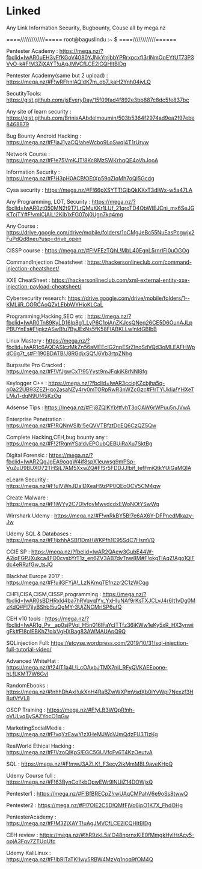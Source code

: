 # Linked
Any Link Information Security, Bugbounty, Couse all by mega.nz

====/////////////=====
root@baguslindu :~ $
====////////////======

Pentester Academy : https://mega.nz/?fbclid=IwAR0uEH3vFfKGoV4080YJNkYrrjbbYPRrxpcxfI3rINmOqEYtUT73P3VyO-k#F!M3ZjXAYT!uAgJMVCfLCE2lCQHltBlDg

Pentester Academy(same but 2 upload) : https://mega.nz/#F!wRFhnIAQ!dK7m_ob7_kaH2Ynh04iyLQ

SecutityTools: https://gist.github.com/jsEveryDay/15f09fad4f892e3bb887c8dc5fe837bc

Any site of learn security : https://gist.github.com/BrinisAAbdelmoumin/503b5364f2974ad9ea2f97ebe8468879

Bug Bounty Android Hacking : https://mega.nz/#F!jaJ1yaCQ!aheWcbo9LoSwql4T1rUryw

Network Course : https://mega.nz/#F!e75VmKJT!8Kc8MzSWKrhqQE4oVhJooA

Information Security : https://mega.nz/#F!H3pH0ACB!OEtXp59qZIqMh7oQI5Gcdg

Cysa security : https://mega.nz/#F!66pXSYTT!GjbQkKXxT3dIWx-w5a47LA

Any Programming, LOT, Security : https://mega.nz/?fbclid=IwAR0zt050MN2t9T7LrQMuKKr1LUf_21qroTD4ObWIEJCni_mx6SeJGKTcjTY#F!vmICjAiL!2Kib1xFG07oj0Ugn7kq4mg

Any Course : https://drive.google.com/drive/mobile/folders/1oCMgJeBc55NuEasPcgwjx2FuPdQd8neu?usp=drive_open

CISSP course : https://mega.nz/#F!VFEzTQhL!MbL40EgnL5rnrlFI0uOGOg

CommandInjection Cheatsheet : https://hackersonlineclub.com/command-injection-cheatsheet/

XXE CheatSheet : https://hackersonlineclub.com/xml-external-entity-xxe-injection-payload-cheatsheet/

Cybersecurity research: https://drive.google.com/drive/mobile/folders/1--KMLiiR_CORCAoQZxLEbbWYHjoKLCaL

Programming,Hacking,SEO etc : https://mega.nz/?fbclid=IwAR0Tn89KyLD16Ip8g1_LyP6C1oiAnZKJcsQNeq26CE5D6OunAJLpPBUYnEs#F!jgkzASwB!u7ByJExNs5fK58FIABKLLw!nldGBIbB

Linux Mastery : https://mega.nz/?fbclid=IwAR1c6AQDASIczMkZn56aMEEcIG2npESrZInoSdVQd3oMLEAFHWpdC6g7t_s#F!190BDATB!J8RGdjxSQfJ6Vb3rtpZNhg

Burpsuite Pro Cracked : https://mega.nz/#F!VfJgwCxT!95Yyst9mJFqkiK8rNNl8fg

Keylogger C++ : https://mega.nz/?fbclid=IwAR3cciqKZcbjha5q-o0a22UB93ZEZHqo2asaNZy4ry0mTORpRwR3nWZcGzc#F!rTYUkIia!YHXeTLMu1-dqN9Uf45KzOg

Adsense Tips :
https://mega.nz/#F!j8ZQlKYb!tfvhT3oOAW6rWPuu5nJVwA

Enterprise Penetration : https://mega.nz/#F!RQNnVSIb!5eQVVTBfztDcEQ6CzQZ5Qw

Complete Hacking,CEH,bug bounty any : https://mega.nz/#F!2fRgmYSa!dvEPOubQEBUiRaXu7SktBg

Digital Forensic : https://mega.nz/?fbclid=IwAR2QgJgEA9oqgW4if8spX1euwsg9mPSp-VuZuU9BUXO72THSjL7AM5XxwZQ#F!Sr5FDDJJ!bif_tefFmiQtkYUiGaMQIA

eLearn Security : https://mega.nz/#F!ulVWnJDa!DXeaH9zPP0QEoOCV5CM4gw

Create Malware : https://mega.nz/#F!jWYy2C7D!vfovMwvdcdxEWoNOtYSwWg

Wirrshark Udemy : https://mega.nz/#F!vnRkBY5B!7e6AX6Y-DFPnedMkazy-Jw

Udemy SQL & Databases : https://mega.nz/#F!ijxhhASB!1DmHWKPfh1C95SdC7HsmVQ

CCIE SP : https://mega.nz/?fbclid=IwAR2QAew3GubE44W-A2iqFGPJXukca4FO0cvsbYrT1z_en6ZV3AB7dvTnw8M#F!okgTlAqZ!Ago1QlFdc4eRRafGw_tsJQ

Blackhat Europe 2017 : https://mega.nz/#F!uiIGFYjA!_LzNKmqTEfnzzr2C1zWCqg

CHFI,CISA,CISM,CISSP,programming : https://mega.nz/?fbclid=IwAR0sBDHRxld4ba7hRVqvqlYv_YxHIuNAf9rKsTXJCLvJ4r6It1vDg0MzKdQ#F!7jIyBShb!5uQgMY-3UjZNCMrISP6ufQ

CEH v10 tools : https://mega.nz/?fbclid=IwAR1g_Pv__ap0sjPVqi_H5n016lFaYcITTfz36iKWw1eKy5xR_HX3ynwigFk#F!8plEBKhZ!plxVgHXBag83AWMAUApQ9Q

SQLinjection Full: https://etcyse.wordpress.com/2019/10/31/sql-injection-full-tutorial-video/

Advanced WhiteHat : https://mega.nz/#!24lT1a4L!i_cOAxbJTMX7nil_RFyQVKAEEoone-hLfLKMT7W6GvI

RandomEbooks : https://mega.nz/#!nhhDhAxI!ukXnH4RaBZwWXPmVsdXb0iYvWpi7Nexzf3H8utVfVL8

OSCP Training : https://mega.nz/#F!yLB3WQpR!nh-oVULvqBySAZYocO1qGw

MarketingSocialMedia : https://mega.nz/#F!vqYzEawY!zXHeMJWoVJmQdzFU3TlzKg

RealWorld Ethical Hacking : https://mega.nz/#F!VzoQlKpS!EGC5GUVfcFv6T4KzOeutvA

SQL : https://mega.nz/#F!mwJ3AZLK!_F3ecy2ikMmMBL9aveKHpQ

Udemy Course full : https://mega.nz/#F!63BynCoI!kbOpwEWr9lNUiZ14DOWjxQ

Pentester1 : https://mega.nz/#F!BfBRECpZ!rwUAqCMPahV6e9oSs8twwQ

Pentester2 : https://mega.nz/#F!7OIE2C5D!QMfFjVo6ipO1K7X_FhdOHg

PentesterAcademy : https://mega.nz/#F!M3ZjXAYT!uAgJMVCfLCE2lCQHltBlDg

CEH review : https://mega.nz/#!hR9zkL5a!O48nprnxKlE0fMmgkHylHrAcy5-opjA3Fqv7ZTUqUfc

Udemy KaliLinux : https://mega.nz/#F!IbRlTaTK!Iwy5RBW4MzVq1noq9fOM4Q


